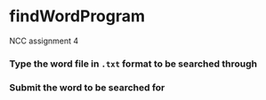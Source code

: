 # findWordProgram
NCC assignment 4

### Type the word file in `.txt` format to be searched through

### Submit the word to be searched for
